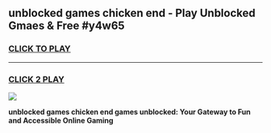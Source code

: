 
## unblocked games chicken end - Play Unblocked Gmaes & Free #y4w65
<h3>
<a href="https://premium.freeplayer.one?title=unblocked_games_chicken_end&ref=03M">CLICK TO PLAY</a></h3>
<hr>

<h3>
<a href="https://premium.freeplayer.one?title=unblocked_games_chicken_end&ref=03M">CLICK 2 PLAY</a>
  
</h3>

<a href="https://premium.freeplayer.one?title=unblocked_games_chicken_end&ref=03M"><img src="https://clearcache.store/games.png"></a>


**unblocked games chicken end games unblocked: Your Gateway to Fun and Accessible Online Gaming**

